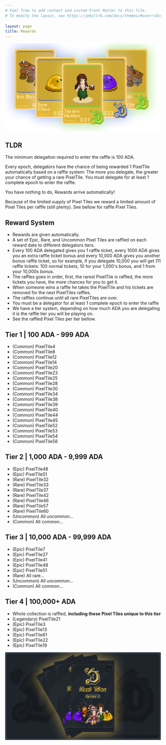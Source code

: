 ```yaml
---
# Feel free to add content and custom Front Matter to this file.
# To modify the layout, see https://jekyllrb.com/docs/themes/#overriding-theme-defaults

layout: page 
title: Rewards
---
```


![Fourth Mint PixelTiles Banner](/assets/mints-banners/m4-banner.png)

## TLDR

The minimum delegation required to enter the raffle is 100 ADA.

Every epoch, delegators have the chance of being rewarded 1 PixelTile automatically based on a raffle system: The more you delegate, the greater your chance of getting a rare PixelTile. You must delegate for at least 1 complete epoch to enter the raffle.

You have nothing to do, Rewards arrive automatically!

Because of the limited supply of Pixel Tiles we reward a limited amount of Pixel Tiles per raffle (still plenty). See bellow for raffle Pixel Tiles.

## Reward System

* Rewards are given automatically.
* A set of Epic, Rare, and Uncommon Pixel Tiles are raffled on each reward date to different delegators tiers.
* Every 100 ADA delegated gives you 1 raffle ticket, every 1000 ADA gives you an extra raffle ticket bonus and every 10,000 ADA gives you another bonus raffle ticket, so for example, if you delegate 10,000 you will get 111 raffle tickets: 100 normal tickets, 10 for your 1,000's bonus, and 1 from your 10,000s bonus.
* The raffles goes in order, first, the rarest PixelTile is raffled, the more tickets you have, the more chances for you to get it.
* When someone wins a raffle he takes the PixelTile and his tickets are removed for the next PixelTiles raffles.
* The raffles continue until all rare PixelTiles are over.
* You must be a delegator for at least 1 complete epoch to enter the raffle
* We have a tier system, depending on how much ADA you are delegating it is the raffle tier you will be playing on.
* See the raffled Pixel Tiles per tier bellow.

## Tier 1 | 100 ADA - 999 ADA

- (Common) PixelTile4 
- (Common) PixelTile8 
- (Common) PixelTile12 
- (Common) PixelTile14 
- (Common) PixelTile20 
- (Common) PixelTile23 
- (Common) PixelTile25 
- (Common) PixelTile28 
- (Common) PixelTile30 
- (Common) PixelTile34 
- (Common) PixelTile38 
- (Common) PixelTile39 
- (Common) PixelTile40 
- (Common) PixelTile44 
- (Common) PixelTile45 
- (Common) PixelTile52 
- (Common) PixelTile53 
- (Common) PixelTile54 
- (Common) PixelTile58 

## Tier 2 | 1,000 ADA - 9,999 ADA

- (Epic) PixelTile48
- (Epic) PixelTile51
- (Rare) PixelTile32
- (Rare) PixelTile33
- (Rare) PixelTile37
- (Rare) PixelTile42
- (Rare) PixelTile46
- (Rare) PixelTile57
- (Rare) PixelTile60
- (Uncommon) All uncommon...
- (Common) All common...

## Tier 3 | 10,000 ADA - 99,999 ADA

- (Epic) PixelTile7
- (Epic) PixelTile27
- (Epic) PixelTile41
- (Epic) PixelTile48
- (Epic) PixelTile51
- (Rare) All rare...
- (Uncommon) All uncommon...
- (Common) All common...

## Tier 4 | 100,000+ ADA

- Whole collection is raffled, **including these Pixel Tiles unique to this tier**
- (Legendary) PixelTile21
- (Epic) PixelTile3
- (Epic) PixelTile13
- (Epic) PixelTile61
- (Epic) PixelTile22
- (Epic) PixelTile19

![PixelTiles Packs Banner](/assets/mints-banners/0_packs.png)